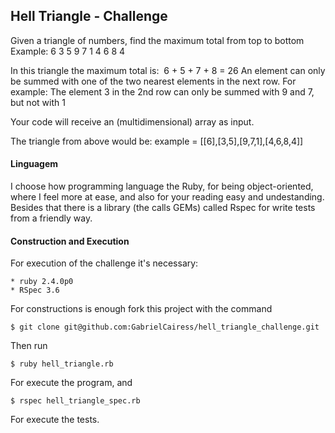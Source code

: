 ## Hell Triangle - Challenge

Given a triangle of numbers, find the maximum total from top to bottom
Example:
                6
               3 5
              9 7 1
             4 6 8 4

  In this triangle the maximum total is: ​ 6 + 5 + 7 + 8 = 26
An element can only be summed with one of the two nearest elements in the next row.
For example: The element 3 in the 2nd row can only be summed with 9 and 7, but not with 1

  Your code will receive an (multidimensional) array as input.

  The triangle from above would be:
  example = [[6],[3,5],[9,7,1],[4,6,8,4]]


#### Linguagem

  I choose how programming language the Ruby, for being object-oriented, where I feel more at ease,
and also for your reading easy and undestanding.
  Besides that there is a library (the calls GEMs) called Rspec for write tests from a friendly way.

#### Construction and Execution

  For execution of the challenge it's necessary:

    * ruby 2.4.0p0
    * RSpec 3.6

  For constructions is enough fork this project with the command

    $ git clone git@github.com:GabrielCairess/hell_triangle_challenge.git

  Then run

    $ ruby hell_triangle.rb

  For execute the program, and

    $ rspec hell_triangle_spec.rb

  For execute the tests.




